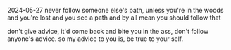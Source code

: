 2024-05-27
never follow someone else's path, unless you're in the woods and you're lost and you see a path and by all mean you should follow that

don't give advice, it'd come back and bite you in the ass, don't follow anyone's advice. so my advice to you is, be true to your self.
